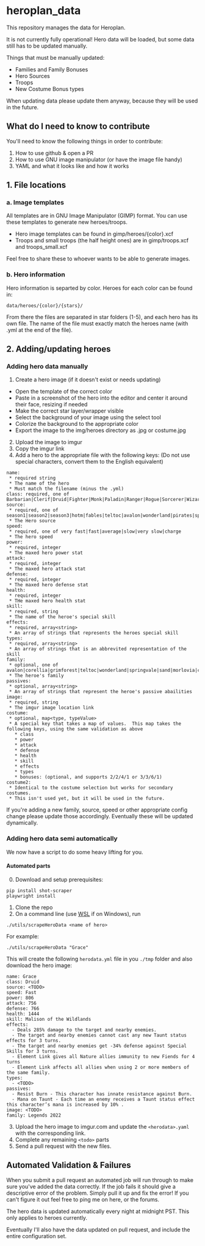 # heroplan_data

This repository manages the data for Heroplan.

It is not currently fully operational!  Hero data will be loaded, but some data still has to be updated manually.

Things that must be manually updated:

* Families and Family Bonuses
* Hero Sources
* Troops
* New Costume Bonus types

When updating data please update them anyway, because they will be used in the future.

## What do I need to know to contribute

You'll need to know the following things in order to contribute:

1. How to use github & open a PR
2. How to use GNU image manipulator (or have the image file handy)
3. YAML and what it looks like and how it works

## 1. File locations

### a. Image templates

All templates are in GNU Image Manipulator (GIMP) format. You can use these templates to generate new heroes/troops.

* Hero image templates can be found in gimp/heroes/{color}.xcf
* Troops and small troops (the half height ones) are in gimp/troops.xcf and troops_small.xcf

Feel free to share these to whoever wants to be able to generate images.

### b. Hero information

Hero information is separted by color. Heroes for each color can be found in:

``data/heroes/{color}/{stars}/``

From there the files are separated in star folders (1-5), and each hero has its own file. The name of the file must
exactly match the heroes name (with .yml at the end of the file).

## 2. Adding/updating heroes

### Adding hero data manually

1. Create a hero image (if it doesn't exist or needs updating)

* Open the template of the correct color
* Paste in a screenshot of the hero into the editor and center it around their face, resizing if needed
* Make the correct star layer/wrapper visible
* Select the background of your image using the select tool
* Colorize the background to the appropriate color
* Export the image to the img/heroes directory as <heroname>.jpg or <heroname>costume.jpg

2. Upload the image to imgur
3. Copy the imgur link
4. Add a hero to the appropriate file with the following keys:
   (Do not use special characters, convert them to the English equivalent)

```
name:
 * required string
 * The name of the hero
 * Must match the filename (minus the .yml)
class: required, one of Barbarian|Clerif|Druid|Fighter|Monk|Paladin|Ranger|Rogue|Sorcerer|Wizard
source:
 * required, one of season1|season2|season3|hotm|fables|teltoc|avalon|wonderland|pirates|springvale|sand|morlovia|christmas|secret|ninja|villains
 * The Hero source
speed:
 * required, one of very fast|fast|average|slow|very slow|charge
 * The hero speed
power:
 * required, integer
 * The maxed hero power stat
attack:
 * required, integer
 * The maxed hero attack stat
defense:
 * required, integer
 * The maxed hero defense stat
health:
 * required, integer
 * THe maxed hero health stat
skill:
 * required, string
 * The name of the heroe's special skill
effects:
 * required, array<string>
 * An array of strings that represents the heroes special skill
types:
 * required, array<string>
 * An array of strings that is an abbrevited representation of the skill
family:
 * optional, one of avalon|corellia|grimforest|teltoc|wonderland|springvale|sand|morlovia|christmas|ninja|lagoon|sakura|atlantis|alfheim|asgard|helheim|jotunheim|midgard|muspelheim|niflheim|svartalfhein|vanaheim|villains
 * The heroe's family
passives:
 * optional, array<string>
 * An array of strings that represent the heroe's passive abailities
image:
 * required, string
 * The imgur image location link
costume:
 * optional, map<type, typeValue>
 * A special key that takes a map of values.  This map takes the following keys, using the same validation as above
   * class
   * power
   * attack
   * defense
   * health
   * skill
   * effects
   * types
   * bonuses: (optional, and supports 2/2/4/1 or 3/3/6/1)
costume2:
 * Identical to the costume selection but works for secondary costumes.
 * This isn't used yet, but it will be used in the future.
```

If you're adding a new family, source, speed or other appropriate config change please update those accordingly.
Eventually these will be updated dynamically.

### Adding hero data semi automatically

We now have a script to do some heavy lifting for you.

#### Automated parts

0. Download and setup prerequisites:

  ```
  pip install shot-scraper
  playwright install
  ```

1. Clone the repo
2. On a command line (use [WSL](https://learn.microsoft.com/en-us/windows/wsl/install) if on Windows), run

 ```
 ./utils/scrapeHeroData <name of hero>
 ```

For example:

 ```
 ./utils/scrapeHeroData "Grace"
 ```

This will create the following `herodata.yml` file in you `./tmp` folder and also download the hero image:

```
name: Grace
class: Druid
source: <TODO>
speed: Fast
power: 806
attack: 756
defense: 766
health: 1444
skill: Malison of the Wildlands
effects:
  - Deals 285% damage to the target and nearby enemies.
  - The target and nearby enemies cannot cast any new Taunt status effects for 3 turns.
  - The target and nearby enemies get -34% defense against Special Skills for 3 turns.
  - Element Link gives all Nature allies immunity to new Fiends for 4 turns
  - Element Link affects all allies when using 2 or more members of the same family.
types:
  - <TODO>
passives:
  - Resist Burn - This character has innate resistance against Burn.
  - Mana on Taunt - Each time an enemy receives a Taunt status effect this character’s mana is increased by 10% .
image: <TODO>
family: Legends 2022
```

3. Upload the hero image to imgur.com and update the `<herodata>.yaml` with the corresponding link.
4. Complete any remaining `<todo>` parts
5. Send a pull request with the new files.

## Automated Validation & Failures

When you submit a pull request an automated job will run through to make sure you've added the data correctly.
If the job fails it should give a descriptive error of the problem. Simply pull it up and fix the error!
If you can't figure it out feel free to ping me on here, or the forums.

The hero data is updated automatically every night at midnight PST. This only applies to heroes currently.

Eventually I'll also have the data updated on pull request, and include the entire configuration set.